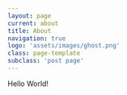 ```yaml
---
layout: page
current: about
title: About
navigation: true
logo: 'assets/images/ghost.png'
class: page-template
subclass: 'post page'
---
```

Hello World!